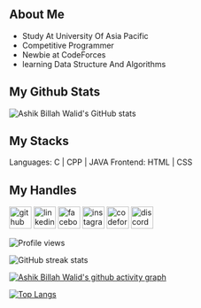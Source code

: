 ## About Me

- Study At University Of Asia Pacific
- Competitive Programmer 
- Newbie at CodeForces
- learning Data Structure And Algorithms  

## My Github Stats
![Ashik Billah Walid's GitHub stats](https://github-readme-stats.vercel.app/api?username=walid123780&show_icons=true&theme=radical)

## My Stacks

Languages: C | CPP | JAVA 
Frontend: HTML | CSS 

## My Handles




[<img src='https://cdn.jsdelivr.net/npm/simple-icons@3.0.1/icons/github.svg' alt='github' height='40'>](https://github.com/walid123780)  [<img src='https://cdn.jsdelivr.net/npm/simple-icons@3.0.1/icons/linkedin.svg' alt='linkedin' height='40'>](https://www.linkedin.com/in/https://www.linkedin.com/in/ashik-billah-walid-334850241//)  [<img src='https://cdn.jsdelivr.net/npm/simple-icons@3.0.1/icons/facebook.svg' alt='facebook' height='40'>](https://www.facebook.com/https://www.facebook.com/profile.php?id=100004114126695)  [<img src='https://cdn.jsdelivr.net/npm/simple-icons@3.0.1/icons/instagram.svg' alt='instagram' height='40'>](https://www.instagram.com/https://www.instagram.com/ashikabdullah_walid//)  [<img src='https://cdn.jsdelivr.net/npm/simple-icons@3.0.1/icons/codeforces.svg' alt='codeforces' height='40'>](https://codeforces.com/profile/world__tour)  [<img src='https://cdn.jsdelivr.net/npm/simple-icons@3.0.1/icons/discord.svg' alt='discord' height='40'>](ashikbillah_walid#9910)

![Profile views](https://gpvc.arturio.dev/walid123780)  


![GitHub streak stats](https://github-readme-streak-stats.herokuapp.com/?user=walid123780)  

[![Ashik Billah Walid's github activity graph](https://activity-graph.herokuapp.com/graph?username=walid123780&theme=react-dark)](https://github.com/walid123780/github-readme-activity-graph)

[![Top Langs](https://github-readme-stats.vercel.app/api/top-langs/?username=walid123780&layout=compact)](https://github.com/walid123780/github-readme-stats)


